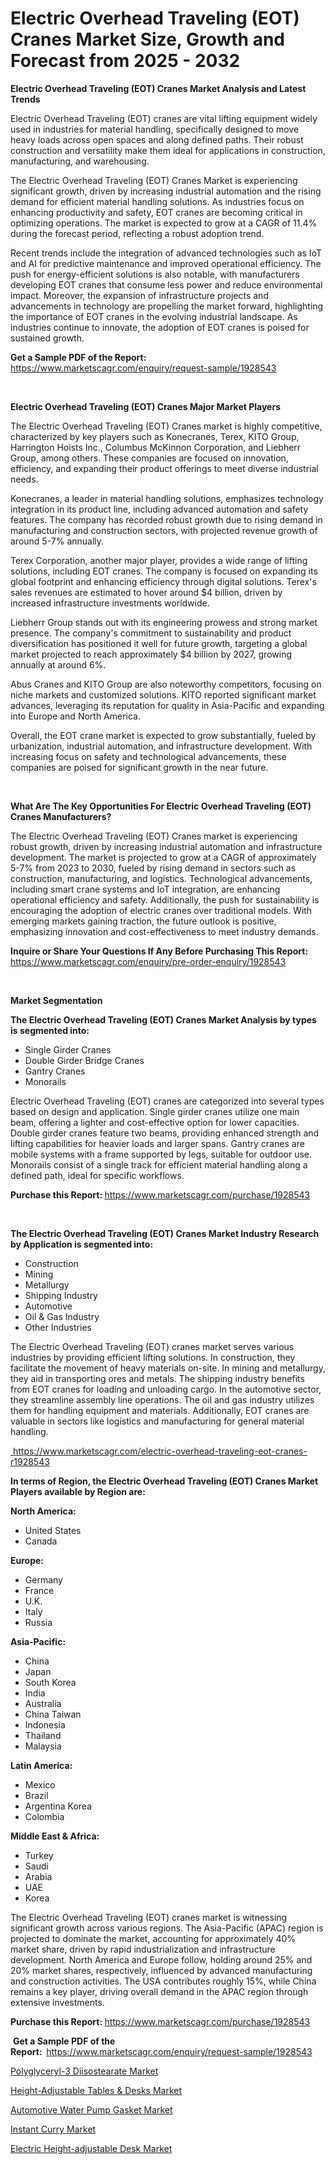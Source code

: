 <p><h1>Electric Overhead Traveling (EOT) Cranes Market Size, Growth and Forecast from 2025 - 2032</h1></p><p><strong>Electric Overhead Traveling (EOT) Cranes Market Analysis and Latest Trends</strong></p>
<p><p>Electric Overhead Traveling (EOT) cranes are vital lifting equipment widely used in industries for material handling, specifically designed to move heavy loads across open spaces and along defined paths. Their robust construction and versatility make them ideal for applications in construction, manufacturing, and warehousing. </p><p>The Electric Overhead Traveling (EOT) Cranes Market is experiencing significant growth, driven by increasing industrial automation and the rising demand for efficient material handling solutions. As industries focus on enhancing productivity and safety, EOT cranes are becoming critical in optimizing operations. The market is expected to grow at a CAGR of 11.4% during the forecast period, reflecting a robust adoption trend.</p><p>Recent trends include the integration of advanced technologies such as IoT and AI for predictive maintenance and improved operational efficiency. The push for energy-efficient solutions is also notable, with manufacturers developing EOT cranes that consume less power and reduce environmental impact. Moreover, the expansion of infrastructure projects and advancements in technology are propelling the market forward, highlighting the importance of EOT cranes in the evolving industrial landscape. As industries continue to innovate, the adoption of EOT cranes is poised for sustained growth.</p></p>
<p><strong>Get a Sample PDF of the Report:&nbsp;</strong> <a href="https://www.marketscagr.com/enquiry/request-sample/1928543?utm_campaign=2529&utm_medium=2&utm_source=Github&utm_content=ia&utm_term=29032025&utm_id=electric-overhead-traveling-eot-cranes">https://www.marketscagr.com/enquiry/request-sample/1928543</a></p>
<p>&nbsp;</p>
<p><strong>Electric Overhead Traveling (EOT) Cranes Major Market Players</strong></p>
<p><p>The Electric Overhead Traveling (EOT) Cranes market is highly competitive, characterized by key players such as Konecranes, Terex, KITO Group, Harrington Hoists Inc., Columbus McKinnon Corporation, and Liebherr Group, among others. These companies are focused on innovation, efficiency, and expanding their product offerings to meet diverse industrial needs. </p><p>Konecranes, a leader in material handling solutions, emphasizes technology integration in its product line, including advanced automation and safety features. The company has recorded robust growth due to rising demand in manufacturing and construction sectors, with projected revenue growth of around 5-7% annually.</p><p>Terex Corporation, another major player, provides a wide range of lifting solutions, including EOT cranes. The company is focused on expanding its global footprint and enhancing efficiency through digital solutions. Terex's sales revenues are estimated to hover around $4 billion, driven by increased infrastructure investments worldwide.</p><p>Liebherr Group stands out with its engineering prowess and strong market presence. The company's commitment to sustainability and product diversification has positioned it well for future growth, targeting a global market projected to reach approximately $4 billion by 2027, growing annually at around 6%.</p><p>Abus Cranes and KITO Group are also noteworthy competitors, focusing on niche markets and customized solutions. KITO reported significant market advances, leveraging its reputation for quality in Asia-Pacific and expanding into Europe and North America.</p><p>Overall, the EOT crane market is expected to grow substantially, fueled by urbanization, industrial automation, and infrastructure development. With increasing focus on safety and technological advancements, these companies are poised for significant growth in the near future.</p></p>
<p>&nbsp;</p>
<p><strong>What Are The Key Opportunities For Electric Overhead Traveling (EOT) Cranes Manufacturers?</strong></p>
<p><p>The Electric Overhead Traveling (EOT) Cranes market is experiencing robust growth, driven by increasing industrial automation and infrastructure development. The market is projected to grow at a CAGR of approximately 5-7% from 2023 to 2030, fueled by rising demand in sectors such as construction, manufacturing, and logistics. Technological advancements, including smart crane systems and IoT integration, are enhancing operational efficiency and safety. Additionally, the push for sustainability is encouraging the adoption of electric cranes over traditional models. With emerging markets gaining traction, the future outlook is positive, emphasizing innovation and cost-effectiveness to meet industry demands.</p></p>
<p><strong>Inquire or Share Your Questions If Any Before Purchasing This Report:</strong> <a href="https://www.marketscagr.com/enquiry/pre-order-enquiry/1928543?utm_campaign=2529&utm_medium=2&utm_source=Github&utm_content=ia&utm_term=29032025&utm_id=electric-overhead-traveling-eot-cranes">https://www.marketscagr.com/enquiry/pre-order-enquiry/1928543</a></p>
<p>&nbsp;</p>
<p><strong>Market Segmentation</strong></p>
<p><strong>The Electric Overhead Traveling (EOT) Cranes Market Analysis by types is segmented into:</strong></p>
<p><ul><li>Single Girder Cranes</li><li>Double Girder Bridge Cranes</li><li>Gantry Cranes</li><li>Monorails</li></ul></p>
<p><p>Electric Overhead Traveling (EOT) cranes are categorized into several types based on design and application. Single girder cranes utilize one main beam, offering a lighter and cost-effective option for lower capacities. Double girder cranes feature two beams, providing enhanced strength and lifting capabilities for heavier loads and larger spans. Gantry cranes are mobile systems with a frame supported by legs, suitable for outdoor use. Monorails consist of a single track for efficient material handling along a defined path, ideal for specific workflows.</p></p>
<p><strong>Purchase this Report:&nbsp;</strong><a href="https://www.marketscagr.com/purchase/1928543?utm_campaign=2529&utm_medium=2&utm_source=Github&utm_content=ia&utm_term=29032025&utm_id=electric-overhead-traveling-eot-cranes">https://www.marketscagr.com/purchase/1928543</a></p>
<p>&nbsp;</p>
<p><strong>The Electric Overhead Traveling (EOT) Cranes Market Industry Research by Application is segmented into:</strong></p>
<p><ul><li>Construction</li><li>Mining</li><li>Metallurgy</li><li>Shipping Industry</li><li>Automotive</li><li>Oil & Gas Industry</li><li>Other Industries</li></ul></p>
<p><p>The Electric Overhead Traveling (EOT) cranes market serves various industries by providing efficient lifting solutions. In construction, they facilitate the movement of heavy materials on-site. In mining and metallurgy, they aid in transporting ores and metals. The shipping industry benefits from EOT cranes for loading and unloading cargo. In the automotive sector, they streamline assembly line operations. The oil and gas industry utilizes them for handling equipment and materials. Additionally, EOT cranes are valuable in sectors like logistics and manufacturing for general material handling.</p></p>
<p><a href="https://www.marketscagr.com/electric-overhead-traveling-eot-cranes-r1928543?utm_campaign=2529&utm_medium=2&utm_source=Github&utm_content=ia&utm_term=29032025&utm_id=electric-overhead-traveling-eot-cranes">&nbsp;https://www.marketscagr.com/electric-overhead-traveling-eot-cranes-r1928543</a></p>
<p><strong>In terms of Region, the Electric Overhead Traveling (EOT) Cranes Market Players available by Region are:</strong></p>
<p>
    <p> <strong> North America: </strong>
        <ul>
            <li>United States</li>
            <li>Canada</li>
        </ul>
        </p> 
    <p> <strong> Europe: </strong>
        <ul>
            <li>Germany</li>
            <li>France</li>
            <li>U.K.</li>
            <li>Italy</li>
            <li>Russia</li>
        </ul>
        </p> 
    <p> <strong> Asia-Pacific: </strong>
        <ul>
            <li>China</li>
            <li>Japan</li>
            <li>South Korea</li>
            <li>India</li>
            <li>Australia</li>
            <li>China Taiwan</li>
            <li>Indonesia</li>
            <li>Thailand</li>
            <li>Malaysia</li>
        </ul>
        </p> 
    <p> <strong> Latin America: </strong>
        <ul>
            <li>Mexico</li>
            <li>Brazil</li>
            <li>Argentina Korea</li>
            <li>Colombia</li>
        </ul>
        </p> 
    <p> <strong> Middle East & Africa: </strong>
        <ul>
            <li>Turkey</li>
            <li>Saudi</li>
            <li>Arabia</li>
            <li>UAE</li>
            <li>Korea</li>
        </ul>
    </p>
    </p>
<p><p>The Electric Overhead Traveling (EOT) cranes market is witnessing significant growth across various regions. The Asia-Pacific (APAC) region is projected to dominate the market, accounting for approximately 40% market share, driven by rapid industrialization and infrastructure development. North America and Europe follow, holding around 25% and 20% market shares, respectively, influenced by advanced manufacturing and construction activities. The USA contributes roughly 15%, while China remains a key player, driving overall demand in the APAC region through extensive investments.</p></p>
<p><strong>Purchase this Report: </strong><a href="https://www.marketscagr.com/purchase/1928543?utm_campaign=2529&utm_medium=2&utm_source=Github&utm_content=ia&utm_term=29032025&utm_id=electric-overhead-traveling-eot-cranes">https://www.marketscagr.com/purchase/1928543</a></p>
<p>&nbsp;<strong>Get a Sample PDF of the Report:&nbsp;&nbsp;</strong><a href="https://www.marketscagr.com/enquiry/request-sample/1928543?utm_campaign=2529&utm_medium=2&utm_source=Github&utm_content=ia&utm_term=29032025&utm_id=electric-overhead-traveling-eot-cranes">https://www.marketscagr.com/enquiry/request-sample/1928543</a></p>
<p><strong></strong></p>
<p><p><a href="https://github.com/penglatilles/Market-Research-Report-List-1/blob/main/polyglyceryl-3-diisostearate-market.md?utm_campaign=2529&utm_medium=2&utm_source=Github&utm_content=ia&utm_term=29032025&utm_id=electric-overhead-traveling-eot-cranes">Polyglyceryl-3 Diisostearate Market</a></p><p><a href="https://github.com/akaalahk/Market-Research-Report-List-1/blob/main/height-adjustable-tables-desks-market.md?utm_campaign=2529&utm_medium=2&utm_source=Github&utm_content=ia&utm_term=29032025&utm_id=electric-overhead-traveling-eot-cranes">Height-Adjustable Tables & Desks Market</a></p><p><a href="https://github.com/dmitriyvo6rog/Market-Research-Report-List-1/blob/main/automotive-water-pump-gasket-market.md?utm_campaign=2529&utm_medium=2&utm_source=Github&utm_content=ia&utm_term=29032025&utm_id=electric-overhead-traveling-eot-cranes">Automotive Water Pump Gasket Market</a></p><p><a href="https://github.com/petbigbeepjn/Market-Research-Report-List-2/blob/main/instant-curry-market.md?utm_campaign=2529&utm_medium=2&utm_source=Github&utm_content=ia&utm_term=29032025&utm_id=electric-overhead-traveling-eot-cranes">Instant Curry Market</a></p><p><a href="https://github.com/hartsockdonnette82/Market-Research-Report-List-1/blob/main/electric-height-adjustable-desk-market.md?utm_campaign=2529&utm_medium=2&utm_source=Github&utm_content=ia&utm_term=29032025&utm_id=electric-overhead-traveling-eot-cranes">Electric Height-adjustable Desk Market</a></p></p>